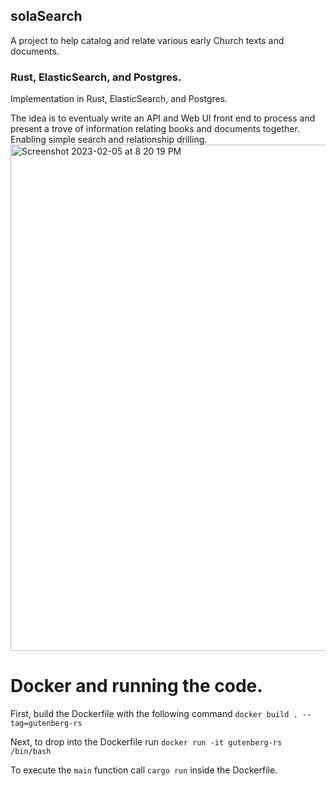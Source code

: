 ## solaSearch

A project to help catalog and relate various early Church texts and documents.

### Rust, ElasticSearch, and Postgres.
Implementation in Rust, ElasticSearch, and Postgres.


The idea is to eventualy write an API and Web UI front end to process and present a trove of information relating books and documents together. Enabling simple search and relationship drilling.
<img width="810" alt="Screenshot 2023-02-05 at 8 20 19 PM" src="https://user-images.githubusercontent.com/34192225/216868411-e306ee59-0da0-4d7e-b4dc-ef7d62a55e7c.png">

# Docker and running the code.
First, build the Dockerfile with the following command `docker build . --tag=gutenberg-rs`

Next, to drop into the Dockerfile run `docker run -it gutenberg-rs /bin/bash`

To execute the `main` function call `cargo run` inside the Dockerfile.
